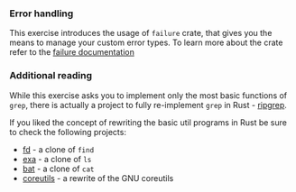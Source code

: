 ### Error handling
This exercise introduces the usage of `failure` crate,
that gives you the means to manage your custom error types.
To learn more about the crate refer to the [failure documentation](https://boats.gitlab.io/failure/intro.html)

### Additional reading

While this exercise asks you to implement only the most basic functions of `grep`,
there is actually a project to fully re-implement `grep` in Rust - [ripgrep](https://github.com/BurntSushi/ripgrep).

If you liked the concept of rewriting the basic util programs in Rust be sure to check the following projects:
- [fd](https://github.com/sharkdp/fd) - a clone of `find`
- [exa](https://github.com/ogham/exa) - a clone of `ls`
- [bat](https://github.com/sharkdp/bat) - a clone of `cat`
- [coreutils](https://github.com/uutils/coreutils) - a rewrite of the GNU coreutils
